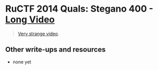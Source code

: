 # RuCTF 2014 Quals: Stegano 400 - [Long Video](https://github.com/HackerDom/ructf-2014-quals/tree/master/tasks/long_video)

> [Very strange video](https://github.com/HackerDom/ructf-2014-quals/blob/master/tasks/long_video/static/video.4543841d275178bcfa3eab00a2337ba6.7z).

## Other write-ups and resources

* none yet

